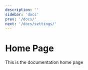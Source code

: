 ```yaml
---
description: ''
sidebar: 'docs'
prev: '/docs/'
next: '/docs/settings/'
---
```


# Home Page

This is the documentation home page